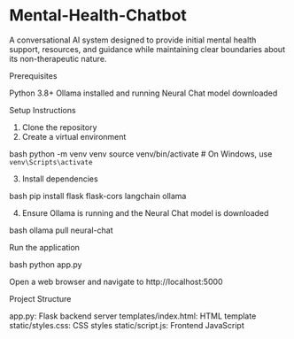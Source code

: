 # Mental-Health-Chatbot
A conversational AI system designed to provide initial mental health support, resources, and guidance while maintaining clear boundaries about its non-therapeutic nature.


Prerequisites

Python 3.8+
Ollama installed and running
Neural Chat model downloaded

Setup Instructions

1. Clone the repository
2. Create a virtual environment

bash
python -m venv venv
source venv/bin/activate  # On Windows, use `venv\Scripts\activate`

3. Install dependencies

bash
pip install flask flask-cors langchain ollama

4. Ensure Ollama is running and the Neural Chat model is downloaded

bash
ollama pull neural-chat

Run the application

bash
python app.py

Open a web browser and navigate to http://localhost:5000

Project Structure

app.py: Flask backend server
templates/index.html: HTML template
static/styles.css: CSS styles
static/script.js: Frontend JavaScript


